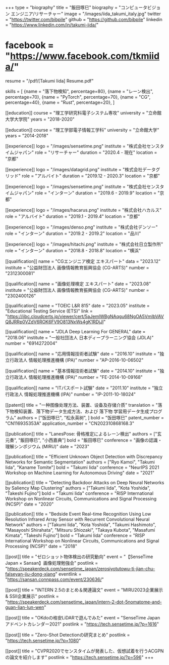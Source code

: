 +++
type = "biography"
title = "飯田啄巳"
biography = "コンピュータビジョン エンジニア/リサーチャー"
image = "/images/iida_takumi_italy.jpg"
twitter = "https://twitter.com/bibpile"
github = "https://github.com/bibpile"
linkedin = "https://www.linkedin.com/in/takumi-iida/"
# facebook = "https://www.facebook.com/tkmiida/"
resume = "/pdf/[Takumi Iida] Resume.pdf"

skills = [
    {name = "落下物検知", percentage=80},
    {name = "レーン検出", percentage=70},
    {name = "PyTorch", percentage=70},
    {name = "CG", percentage=40},
    {name = "Rust", percentage=20},
]

[[education]]
course = "理工学研究科電子システム専攻"
university = "立命館大学大学院"
years = "2018-2020"

[[education]]
course = "理工学部電子情報工学科"
university = "立命館大学"
years = "2014-2018"

[[experience]]
logo = "/images/sensetime.png"
institute = "株式会社センスタイムジャパン"
role = "リサーチャー"
duration = "2020.4 - 現在"
location = "京都"

[[experience]]
logo = "/images/datagrid.png"
institute = "株式会社データグリッド"
role = "アルバイト"
duration = "2019.12 - 2020.3"
location = "京都"

[[experience]]
logo = "/images/sensetime.png"
institute = "株式会社センスタイムジャパン"
role = "インターン"
duration = "2019.6 - 2019.9"
location = "京都"

[[experience]]
logo = "/images/hacarus.png"
institute = "株式会社ハカルス"
role = "アルバイト"
duration = "2019.1 - 2019.4"
location = "京都"

[[experience]]
logo = "/images/denso.png"
institute = "株式会社デンソー"
role = "インターン"
duration = "2019.2 - 2019.2"
location = "品川"

[[experience]]
logo = "/images/hitachi.png"
institute = "株式会社日立製作所"
role = "インターン"
duration = "2018.8 - 2018.8"
location = "横浜"

[[qualification]]
name = "CGエンジニア検定 エキスパート"
data = "2023.12"
institute = "公益財団法人 画像情報教育振興協会 (CG-ARTS)"
number = "2312300081"

[[qualification]]
name = "画像処理検定 エキスパート"
date = "2023.08"
institute = "公益財団法人 画像情報教育振興協会 (CG-ARTS)"
number = "2302400126"

[[qualification]]
name = "TOEIC L&R 815"
date = "2023.05"
institute = "Educational Testing Service (ETS)"
link = "https://iibc.cloudcerts.jp/viewer/cert/5aJemlWBgNAqgu68NgOA5VmIbVAVQ8JRRp0VZdV6ROK6FV9O813NxWs4gK1RDjJl"

[[qualification]]
name = "JDLA Deep Learning For GENERAL"
date = "2018.06"
institute = "一般社団法人 日本ディープラーニング協会 (JDLA)"
number = "6914272004"

[[qualification]]
name = "応用情報技術者試験"
date = "2016.10"
institute = "独立行政法人 情報処理推進機構 (IPA)"
number = "AP-2016-10-06502"

[[qualification]]
name = "基本情報技術者試験"
date = "2014.10"
institute = "独立行政法人 情報処理推進機構 (IPA)"
number = "FE-2014-10-09168"

[[qualification]]
name = "ITパスポート試験"
date = "2011.10"
institute = "独立行政法人 情報処理推進機構 (IPA)"
number = "IP-2011-10-18024"

[[patent]]
title = "一种图像处理方法、装置、设备及存储介质"
translation = "落下物検知装置、落下物データ生成方法、および 落下物 学習用データ生成プログラム"
authors = ["饭田啄巳", "松永英树", ]
bold = "饭田啄巳"
patent_number = "CN116935353A"
application_number = "CN202310868168.3"

[[publication]]
title = "LanesPose: 骨格推定によるレーン検出"
authors = ["玄元奏", "飯田啄巳", "小西嘉典"]
bold = "飯田啄巳"
conference = "画像の認識・理解シンポジウム (MIRU)"
date = "2023"

[[publication]]
title = "Efficient Unknown Object Detection with Discrepancy Networks for Semantic Segmentation"
authors = ["Ryo Kamoi", "Takumi Iida", "Kaname Tomite"]
bold = "Takumi Iida"
conference = "NeurIPS 2021 Workshop on Machine Learning for Autonomous Driving"
date = "2021"

[[publication]]
title = "Detecting Backdoor Attacks on Deep Neural Networks by Saliency Map Clustering"
authors = ["Takumi Iida", "Kota Yoshida", "Takeshi Fujino"]
bold = "Takumi Iida"
conference = "RISP International Workshop on Nonlinear Circuits, Communications and Signal Processing (NCSP)"
date = "2020"

[[publication]]
title = "Bedside Event Real-time Recognition Using Low Resolution Infrared Array Sensor with Recurrent Convolutional Neural Network"
authors = ["Takumi Iida", "Kota Yoshida", "Takumi Hashimoto", "Masayoshi Shirahata", "Mitsuru Shiozaki", "Takaya Kubota", "Masafumi Kimata", "Takeshi Fujino"]
bold = "Takumi Iida"
conference = "RISP International Workshop on Nonlinear Circuits, Communications and Signal Processing (NCSP)"
date = "2018"

[[post]]
title = "ゼロショット物体検出の研究動向"
event = "【SenseTime Japan × Sansan】画像処理勉強会"
postlink = "https://speakerdeck.com/sensetime_japan/zerosiyotutowu-ti-jian-chu-falseyan-jiu-dong-xiang"
eventlink = "https://sansan.connpass.com/event/230636/"

[[post]]
title = "INTERN 2.5のまとめ＆関連論文"
event = "MIRU2023企業展示 & SSII企業展示"
postlink = "https://speakerdeck.com/sensetime_japan/intern-2-dot-5nomatome-and-guan-lian-lun-wen"

[[post]]
title = "OKdoの格安LiDARで遊んでみた"
event = "SenseTime Japanアドベントカレンダー2021"
postlink = "https://tech.sensetime.jp/?p=1616"

[[post]]
title = "Zero-Shot Detectionの研究まとめ"
postlink = "https://tech.sensetime.jp/?p=1080"

[[post]]
title = "CVPR2020でセンスタイムが発表した、仮想試着を行うACGPNの論文を紹介します"
postlink = "https://tech.sensetime.jp/?p=596"
+++
